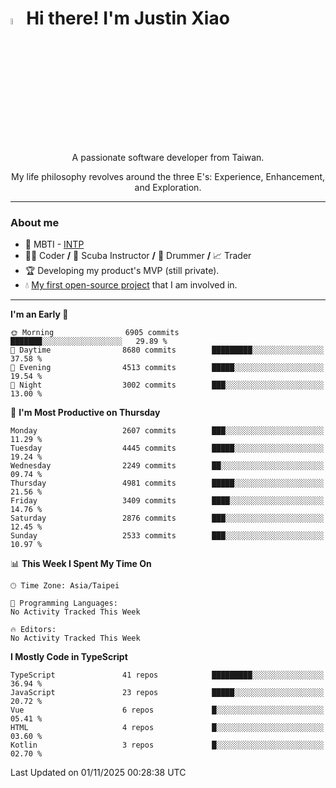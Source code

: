 # <img src="https://media.giphy.com/media/hvRJCLFzcasrR4ia7z/giphy.gif" width="5%">Hi there! I'm Justin Xiao
<p align="center">A passionate software developer from Taiwan.  </p>
<p align="center">My life philosophy revolves around the three E's: Experience, Enhancement, and Exploration.</p>

---
### About me
- 👀 MBTI - [INTP](https://www.16personalities.com/intp-personality)
- 👨‍💻 Coder **/** 🤿 Scuba Instructor **/** 🥁 Drummer **/** 📈 Trader
- 🏆 Developing my product's MVP (still private).
- 💧 [My first open-source project](https://github.com/Game-as-a-Service/Game-Lobby-Web) that I am involved in.

---
<!--START_SECTION:waka-->
**I'm an Early 🐤** 

```text
🌞 Morning                6905 commits        ███████░░░░░░░░░░░░░░░░░░   29.89 % 
🌆 Daytime                8680 commits        █████████░░░░░░░░░░░░░░░░   37.58 % 
🌃 Evening                4513 commits        █████░░░░░░░░░░░░░░░░░░░░   19.54 % 
🌙 Night                  3002 commits        ███░░░░░░░░░░░░░░░░░░░░░░   13.00 % 
```
📅 **I'm Most Productive on Thursday** 

```text
Monday                   2607 commits        ███░░░░░░░░░░░░░░░░░░░░░░   11.29 % 
Tuesday                  4445 commits        █████░░░░░░░░░░░░░░░░░░░░   19.24 % 
Wednesday                2249 commits        ██░░░░░░░░░░░░░░░░░░░░░░░   09.74 % 
Thursday                 4981 commits        █████░░░░░░░░░░░░░░░░░░░░   21.56 % 
Friday                   3409 commits        ████░░░░░░░░░░░░░░░░░░░░░   14.76 % 
Saturday                 2876 commits        ███░░░░░░░░░░░░░░░░░░░░░░   12.45 % 
Sunday                   2533 commits        ███░░░░░░░░░░░░░░░░░░░░░░   10.97 % 
```


📊 **This Week I Spent My Time On** 

```text
🕑︎ Time Zone: Asia/Taipei

💬 Programming Languages: 
No Activity Tracked This Week

🔥 Editors: 
No Activity Tracked This Week
```

**I Mostly Code in TypeScript** 

```text
TypeScript               41 repos            █████████░░░░░░░░░░░░░░░░   36.94 % 
JavaScript               23 repos            █████░░░░░░░░░░░░░░░░░░░░   20.72 % 
Vue                      6 repos             █░░░░░░░░░░░░░░░░░░░░░░░░   05.41 % 
HTML                     4 repos             █░░░░░░░░░░░░░░░░░░░░░░░░   03.60 % 
Kotlin                   3 repos             █░░░░░░░░░░░░░░░░░░░░░░░░   02.70 % 
```




 Last Updated on 01/11/2025 00:28:38 UTC
<!--END_SECTION:waka-->
